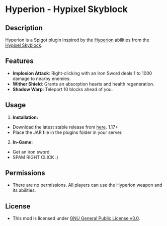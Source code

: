 # Hyperion - Hypixel Skyblock

## Description
Hyperion is a Spigot plugin inspired by the [Hyperion](https://wiki.hypixel.net/Hyperion) abilities from the [Hypixel Skyblock](https://wiki.hypixel.net/Main_Page).

## Features
- **Implosion Attack**: Right-clicking with an Iron Sword deals 1 to 1000 damage to nearby enemies.
- **Wither Shield**: Grants an absorption hearts and health regeneration.
- **Shadow Warp**: Teleport 10 blocks ahead of you.

## Usage
1. **Installation:**
- Download the latest stable release from [here](https://github.com/VermeilChan/Hyperion/releases/latest). 1.17+
- Place the JAR file in the plugins folder in your server.

2. **In-Game:**
- Get an iron sword.
- SPAM RIGHT CLICK :)

## Permissions

- There are no permissions. All players can use the Hyperion weapon and its abilities.

## License
- This mod is licensed under [GNU General Public License v3.0](LICENSE).
